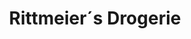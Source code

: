 ---
title: "Rittmeier´s Drogerie"
url: /blankenfelde-mahlow/rittmeier-s-drogerie/
shop: Drogerie
---